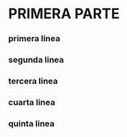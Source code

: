 # PRIMERA PARTE 

### primera linea 

### segunda linea 

### tercera linea 

### cuarta linea 

### quinta linea 